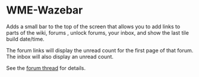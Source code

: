 # WME-Wazebar

Adds a small bar to the top of the screen that allows you to add links to parts of the wiki, forums , unlock forums, your inbox, and show the last tile build date/time.

The forum links will display the unread count for the first page of that forum. The inbox will also display an unread count.

See the [forum thread](https://www.waze.com/forum/viewtopic.php?f=819&t=219816) for details.
